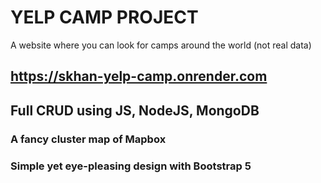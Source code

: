 # YELP CAMP PROJECT

A website where you can look for camps around the world (not real data)

## https://skhan-yelp-camp.onrender.com

## Full CRUD using JS, NodeJS, MongoDB

### A fancy cluster map of Mapbox

###  Simple yet eye-pleasing design with Bootstrap 5
